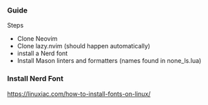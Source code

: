 ### Guide

Steps
- Clone Neovim
- Clone lazy.nvim (should happen automatically)
- install a Nerd font
- Install Mason linters and formatters (names found in none_ls.lua)


### Install Nerd Font
https://linuxiac.com/how-to-install-fonts-on-linux/
